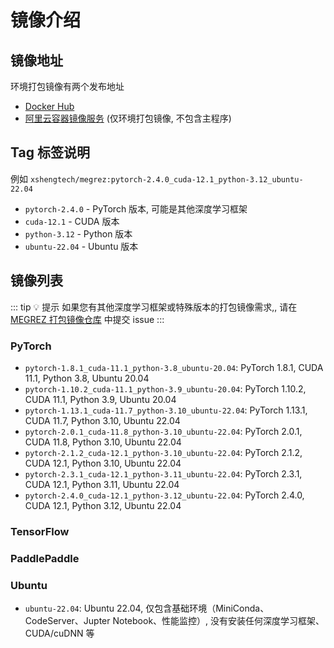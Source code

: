 # 镜像介绍

## 镜像地址

环境打包镜像有两个发布地址

* [Docker Hub](https://hub.docker.com/r/xshengtech/megrez)
* [阿里云容器镜像服务](https://registry.cn-shanghai.aliyuncs.com/xshengtech/megrez) (仅环境打包镜像, 不包含主程序)

## Tag 标签说明

例如 `xshengtech/megrez:pytorch-2.4.0_cuda-12.1_python-3.12_ubuntu-22.04`

* `pytorch-2.4.0` - PyTorch 版本, 可能是其他深度学习框架
* `cuda-12.1` - CUDA 版本
* `python-3.12` - Python 版本
* `ubuntu-22.04` - Ubuntu 版本

## 镜像列表

::: tip 💡 提示
如果您有其他深度学习框架或特殊版本的打包镜像需求,, 请在 [MEGREZ 打包镜像仓库](https://github.com/XShengTech/MEGREZ-images) 中提交 issue
:::

### PyTorch

* `pytorch-1.8.1_cuda-11.1_python-3.8_ubuntu-20.04`: PyTorch 1.8.1, CUDA 11.1, Python 3.8, Ubuntu 20.04
* `pytorch-1.10.2_cuda-11.1_python-3.9_ubuntu-20.04`: PyTorch 1.10.2, CUDA 11.1, Python 3.9, Ubuntu 20.04
* `pytorch-1.13.1_cuda-11.7_python-3.10_ubuntu-22.04`: PyTorch 1.13.1, CUDA 11.7, Python 3.10, Ubuntu 22.04
* `pytorch-2.0.1_cuda-11.8_python-3.10_ubuntu-22.04`: PyTorch 2.0.1, CUDA 11.8, Python 3.10, Ubuntu 22.04
* `pytorch-2.1.2_cuda-12.1_python-3.10_ubuntu-22.04`: PyTorch 2.1.2, CUDA 12.1, Python 3.10, Ubuntu 22.04
* `pytorch-2.3.1_cuda-12.1_python-3.11_ubuntu-22.04`: PyTorch 2.3.1, CUDA 12.1, Python 3.11, Ubuntu 22.04
* `pytorch-2.4.0_cuda-12.1_python-3.12_ubuntu-22.04`: PyTorch 2.4.0, CUDA 12.1, Python 3.12, Ubuntu 22.04

### TensorFlow

### PaddlePaddle

### Ubuntu

* `ubuntu-22.04`: Ubuntu 22.04, 仅包含基础环境（MiniConda、CodeServer、Jupter Notebook、性能监控）, 没有安装任何深度学习框架、CUDA/cuDNN 等
